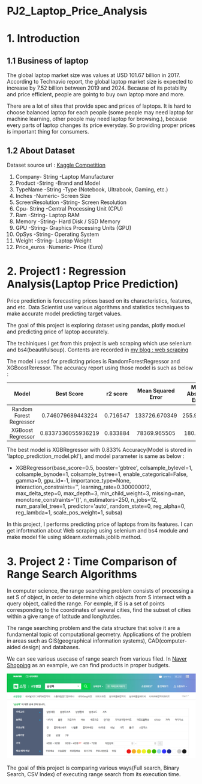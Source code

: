 # PJ2_Laptop_Price_Analysis

# 1. Introduction

## 1.1 Business of laptop 

The global laptop market size was values at USD 101.67 billion in 2017. According to Technavio report, 
the global laptop market size is expected to increase by 7.52 billion between 2019 and 2024. Because of its potability and price efficient, 
people are gointg to buy own laptop more and more. 

There are a lot of sites that provide spec and prices of laptops. It is hard to choose balanced laptop for each people
(some people may need laptop for machine learning, other people may need laptop for browsing.), because every parts of laptop
changes its price everyday. So providing proper prices is important thing for consumers. 

## 1.2 About Dataset 

Dataset source url : [Kaggle Competition](https://www.kaggle.com/datasets/muhammetvarl/laptop-price)
    
1. Company- String -Laptop Manufacturer
2. Product -String -Brand and Model
3. TypeName -String -Type (Notebook, Ultrabook, Gaming, etc.)
4. Inches -Numeric- Screen Size
5. ScreenResolution -String- Screen Resolution
6. Cpu- String -Central Processing Unit (CPU)
7. Ram -String- Laptop RAM
8. Memory -String- Hard Disk / SSD Memory
9. GPU -String- Graphics Processing Units (GPU)
10. OpSys -String- Operating System
11. Weight -String- Laptop Weight
12. Price_euros -Numeric- Price (Euro)

# 2. Project1 : Regression Analysis(Laptop Price Prediction) 

Price prediction is forecasting prices based on its characteristics, features, and etc. Data Scientist 
use various algorithms and statistics techniques to make accurate model predicting target values. 

The goal of this project is exploring dataset using pandas, plotly moduel and predicting price of laptop accurately.

The techiniques i get from this project is web scraping which use selenium and bs4(beautifulsoup). Contents 
are recorded in [my blog : web scraping](https://eded-hiscalifh.tistory.com/206) 

The model i used for predicting prices is RandomForestRegressor and XGBoostReressor. The accuracy report 
using those model is such as below : 

|Model|Best Score|r2 score|Mean Squared Error|Mean Absolute Error|Cross Validation Score| 
|:---:|:---:|:---:|:---:|:---:|:---:|
|Random Forest Regressor|0.746079689443224|0.716547|133726.670349|255.923919|0.719578|
|XGBoost Regressor|0.8337336055936219|0.833884|78369.965505|180.22065|0.833711|

The best model is XGBRegressor with 0.833% Accuracy(Model is stored in 'laptop_prediction_model.pkl'), and model parameter is same as below : 

- XGBRegressor(base_score=0.5, booster='gbtree', colsample_bylevel=1,
             colsample_bynode=1, colsample_bytree=1, enable_categorical=False,
             gamma=0, gpu_id=-1, importance_type=None,
             interaction_constraints='', learning_rate=0.300000012,
             max_delta_step=0, max_depth=3, min_child_weight=3, missing=nan,
             monotone_constraints='()', n_estimators=250, n_jobs=12,
             num_parallel_tree=1, predictor='auto', random_state=0, reg_alpha=0,
             reg_lambda=1, scale_pos_weight=1, subsa)
             
In this project, I performs predicting price of laptops from its features. I can get infortmation about 
Web scraping using selenium and bs4 module and make model file using sklearn.externals.joblib method. 

# 3. Project 2 : Time Comparison of Range Search Algorithms 

In computer science, the range searching problem consists of processing a set S of object, in order to determine which objects from S intersect with a query object, called the range. For exmple, if S is a set of points corresponding to the coordinates of several cities, find the subset of cities within a give range of latitude and longitutdes. 

The range searching problem and the data structure that solve it are a fundamental topic of computational geometry. Applications of the problem in areas such as GIS(geographical information systems), CAD(computer-aided design) and databases. 

We can see various usecase of range search from various filed. In [Naver Shopping](https://search.shopping.naver.com/search/all?query=%EB%82%A8%EC%84%B1%EB%B3%B5&cat_id=&frm=NVSHATC) as an example, we can find products in proper budgets.
    
<img src="Img/Naver_shopping.png" width="1000">

The goal of this project is comparing various ways(Full search, Binary Search, CSV Index) of executing range search from its execution time.

